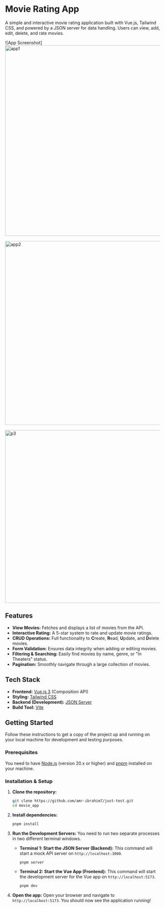 # Movie Rating App

A simple and interactive movie rating application built with Vue.js, Tailwind CSS, and powered by a JSON server for data handling. Users can view, add, edit, delete, and rate movies.

![App Screenshot]
<img width="1280" height="620" alt="app1" src="https://github.com/user-attachments/assets/b331c37b-d31d-493c-932d-62d6cde1be57" />
<br/>
<br/>
<img width="1264" height="598" alt="app2" src="https://github.com/user-attachments/assets/ccc54341-eedd-4e3a-86fa-3d935ac43094" />
<br/>
<br/>
<img width="1236" height="562" alt="p3" src="https://github.com/user-attachments/assets/f7ec1147-c875-4c54-b49e-cdb38d3339b8" />

## Features

- **View Movies:** Fetches and displays a list of movies from the API.
- **Interactive Rating:** A 5-star system to rate and update movie ratings.
- **CRUD Operations:** Full functionality to **C**reate, **R**ead, **U**pdate, and **D**elete movies.
- **Form Validation:** Ensures data integrity when adding or editing movies.
- **Filtering & Searching:** Easily find movies by name, genre, or "In Theaters" status.
- **Pagination:** Smoothly navigate through a large collection of movies.

## Tech Stack

- **Frontend:** [Vue.js 3](https://vuejs.org/) (Composition API)
- **Styling:** [Tailwind CSS](https://tailwindcss.com/)
- **Backend (Development):** [JSON Server](https://github.com/typicode/json-server)
- **Build Tool:** [Vite](https://vitejs.dev/)

## Getting Started

Follow these instructions to get a copy of the project up and running on your local machine for development and testing purposes.

### Prerequisites

You need to have [Node.js](https://nodejs.org/) (version 20.x or higher) and [pnpm](https://pnpm.io/) installed on your machine.

### Installation & Setup

1.  **Clone the repository:**

    ```bash
    git clone https://github.com/amr-ibrahim7/just-test.git
    cd movie_app
    ```

2.  **Install dependencies:**

    ```bash
    pnpm install
    ```

3.  **Run the Development Servers:**
    You need to run two separate processes in two different terminal windows.
    - **Terminal 1: Start the JSON Server (Backend):**
      This command will start a mock API server on `http://localhost:3000`.

      ```bash
      pnpm server
      ```

    - **Terminal 2: Start the Vue App (Frontend):**
      This command will start the development server for the Vue app on `http://localhost:5173`.
      ```bash
      pnpm dev
      ```

4.  **Open the app:**
    Open your browser and navigate to `http://localhost:5173`. You should now see the application running!
